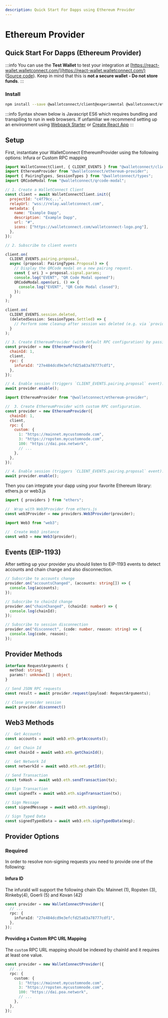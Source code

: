 ```yaml
---
description: Quick Start For Dapps using Ethereum Provider
---
```


# Ethereum Provider

## Quick Start For Dapps \(Ethereum Provider\)

:::info
You can use the **Test Wallet** to test your integration at [https://react-wallet.walletconnect.com/](https://react-wallet.walletconnect.com/) \([Source code](https://github.com/WalletConnect/walletconnect-monorepo/tree/canary/examples/react-wallet)\). Keep in mind that this is **not a secure wallet - Do not store funds**.
:::

### Install

```bash npm2yarn
npm install --save @walletconnect/client@experimental @walletconnect/ethereum-provider@experimental @walletconnect/types@experimental
```

:::info
Syntax shown below is Javascript ES6 which requires bundling and transpiling to run in web browsers. If unfamiliar we recommend setting up an environment using [Webpack Starter](https://github.com/wbkd/webpack-starter) or [Create React App](https://github.com/facebook/create-react-app)
:::

## Setup

First, instantiate your WalletConnect EthereumProvider using the following options: Infura or Custom RPC mapping

<Tabs>
<TabItem value="infura" label="Infura">

```javascript
import WalletConnectClient, { CLIENT_EVENTS } from "@walletconnect/client";
import EthereumProvider from "@walletconnect/ethereum-provider";
import { PairingTypes, SessionTypes } from "@walletconnect/types";
import QRCodeModal from "@walletconnect/qrcode-modal";

// 1. Create a WalletConnect Client
const client = await WalletConnectClient.init({
  projectId: "c4f79cc...",
  relayUrl: "wss://relay.walletconnect.com",
  metadata: {
    name: "Example Dapp",
    description: "Example Dapp",
    url: "#",
    icons: ["https://walletconnect.com/walletconnect-logo.png"],
  },
});

// 2. Subscribe to client events

client.on(
  CLIENT_EVENTS.pairing.proposal,
  async (proposal: PairingTypes.Proposal) => {
    // Display the QRCode modal on a new pairing request.
    const { uri } = proposal.signal.params;
    console.log("EVENT", "QR Code Modal opened");
    QRCodeModal.open(uri, () => {
      console.log("EVENT", "QR Code Modal closed");
    });
  }
);

client.on(
  CLIENT_EVENTS.session.deleted,
  (deletedSession: SessionTypes.Settled) => {
    // Perform some cleanup after session was deleted (e.g. via `provider.disconnect()`)
  }
);

// 3. Create EthereumProvider (with default RPC configuration) by passing in the `client` instance.
const provider = new EthereumProvider({
  chainId: 1,
  client,
  rpc: {
    infuraId: "27e484dcd9e3efcfd25a83a78777cdf1",
  },
});

// 4. Enable session (triggers `CLIENT_EVENTS.pairing.proposal` event).
await provider.enable();
```

</TabItem>
<TabItem value="customrpc" label="Custom RPC">

```javascript
import EthereumProvider from "@walletconnect/ethereum-provider";

//  3. Create EthereumProvider with custom RPC configuration.
const provider = new EthereumProvider({
  chainId: 1,
  client,
  rpc: {
    custom: {
      1: "https://mainnet.mycustomnode.com",
      3: "https://ropsten.mycustomnode.com",
      100: "https://dai.poa.network",
      // ...
    },
  },
});

// 4. Enable session (triggers `CLIENT_EVENTS.pairing.proposal` event).
await provider.enable();
```

</TabItem>
</Tabs>

Then you can integrate your dapp using your favorite Ethereum library: ethers.js or web3.js

<Tabs>
<TabItem value="ethersjs" label="ethers.js">

```javascript
import { providers } from "ethers";

//  Wrap with Web3Provider from ethers.js
const web3Provider = new providers.Web3Provider(provider);
```

</TabItem>
<TabItem value="web3js" label="web3.js">

```javascript
import Web3 from "web3";

//  Create Web3 instance
const web3 = new Web3(provider);
```

</TabItem>
</Tabs>

## Events \(EIP-1193\)

After setting up your provider you should listen to EIP-1193 events to detect accounts and chain change and also disconnection.

```typescript
// Subscribe to accounts change
provider.on("accountsChanged", (accounts: string[]) => {
  console.log(accounts);
});

// Subscribe to chainId change
provider.on("chainChanged", (chainId: number) => {
  console.log(chainId);
});

// Subscribe to session disconnection
provider.on("disconnect", (code: number, reason: string) => {
  console.log(code, reason);
});
```

## Provider Methods

```typescript
interface RequestArguments {
  method: string;
  params?: unknown[] | object;
}

// Send JSON RPC requests
const result = await provider.request(payload: RequestArguments);

// Close provider session
await provider.disconnect()
```

## Web3 Methods

```typescript
//  Get Accounts
const accounts = await web3.eth.getAccounts();

//  Get Chain Id
const chainId = await web3.eth.getChainId();

//  Get Network Id
const networkId = await web3.eth.net.getId();

// Send Transaction
const txHash = await web3.eth.sendTransaction(tx);

// Sign Transaction
const signedTx = await web3.eth.signTransaction(tx);

// Sign Message
const signedMessage = await web3.eth.sign(msg);

// Sign Typed Data
const signedTypedData = await web3.eth.signTypedData(msg);
```

## Provider Options

### Required

In order to resolve non-signing requests you need to provide one of the following:

#### Infura ID

The infuraId will support the following chain IDs: Mainnet \(1\), Ropsten \(3\), Rinkeby\(4\), Goerli \(5\) and Kovan \(42\)

```typescript
const provider = new WalletConnectProvider({
  // ...
  rpc: {
    infuraId: "27e484dcd9e3efcfd25a83a78777cdf1",
  },
});
```

#### Providing a Custom RPC URL Mapping

The `custom` RPC URL mapping should be indexed by chainId and it requires at least one value.

```typescript
const provider = new WalletConnectProvider({
  // ...
  rpc: {
    custom: {
      1: "https://mainnet.mycustomnode.com",
      3: "https://ropsten.mycustomnode.com",
      100: "https://dai.poa.network",
      // ...
    },
  },
});
```
